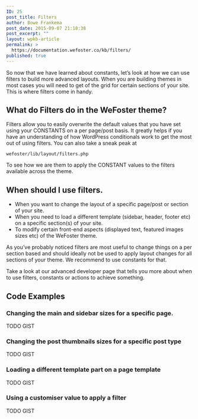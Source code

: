 ```yaml
---
ID: 25
post_title: Filters
author: Bowe Frankema
post_date: 2015-09-07 21:18:38
post_excerpt: ""
layout: wpkb-article
permalink: >
  https://documentation.wefoster.co/kb/filters/
published: true
---
```

So now that we have learned about constants, let’s look at how we can use filters to build more advanced layouts. When you are building themes in most cases you will need to get of the grid for certain sections of your site. This is where filters come in handy.

## What do Filters do in the WeFoster theme?

Filters allow you to easily overwrite the default values that you have set using your CONSTANTS on a per page/post basis. It greatly helps if you have an understanding of how WordPress conditionals work to get the most out of using filters. You can also take a sneak peak at

    wefoster/lib/layout/filters.php
    

To see how we are them to apply the CONSTANT values to the filters available across the theme.

## When should I use filters.

*   When you want to change the layout of a specific page/post or section of your site. 
*   When you need to load a different template (sidebar, header, footer etc) on a specific section(s) of your site.
*   To modify certain front-end aspects (displayed text, featured images sizes etc) of the WeFoster theme.

As you’ve probably noticed filters are most useful to change things on a per section based and should ideally not be used to apply layout changes for all sections of your theme. We recommend to use constants for that.

Take a look at our advanced developer page that tells you more about when to use filters, constants or actions to achieve something.

## Code Examples

### Changing the main and sidebar sizes for a specific page.

TODO GIST

### Changing the post thumbnails sizes for a specific post type

TODO GIST

### Loading a different template part on a page template

TODO GIST

### Using a customiser value to apply a filter

TODO GIST